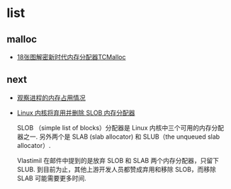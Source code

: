 # list
## malloc
- [18张图解密新时代内存分配器TCMalloc](http://tigerb.cn/2021/01/31/go-base/tcmalloc/)

## next
- [观察进程的内存占用情况](https://www.cnblogs.com/bravery/archive/2012/06/27/2560611.html)
- [Linux 内核将弃用并删除 SLOB 内存分配器](https://www.oschina.net/news/217107/linux-wants-to-drop-slob)

	SLOB （simple list of blocks）分配器是 Linux 内核中三个可用的内存分配器之一. 另外两个是 SLAB (slab allocator) 和 SLUB（the unqueued slab allocator）.

	Vlastimil 在邮件中提到的是放弃 SLOB 和 SLAB 两个内存分配器，只留下 SLUB. 到目前为止，其他上游开发人员都赞成弃用和移除 SLOB，而移除 SLAB 可能需要更多时间.